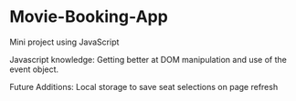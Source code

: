 # Movie-Booking-App
Mini project using JavaScript

Javascript knowledge:
Getting better at DOM manipulation and use of the event object.

Future Additions:
Local storage to save seat selections on page refresh
